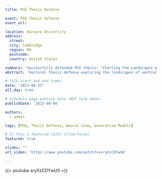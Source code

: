 ```yaml
---
title: PhD Thesis Defense

event: PhD Thesis Defense
event_url: 

location: Harvard University
address:
  street: 
  city: Cambridge
  region: MA
  postcode: 
  country: United States

summary: 'Successfully defended PhD thesis: "Charting the Landscapes of Ventral Neural Code on Generative Image Manifolds"'
abstract: 'Doctoral thesis defense exploring the landscapes of ventral neural code on generative image manifolds, investigating the relationship between neural representations and generative models.'

# Talk start and end times.
date: '2023-08-23'
all_day: true

# Schedule page publish date (NOT talk date).
publishDate: '2025-08-08'

authors:
  - admin

tags: [PhD, Thesis Defense, Neural Code, Generative Models]

# Is this a featured talk? (true/false)
featured: true

slides: ""
url_video: 'https://www.youtube.com/watch?v=sryXzCDYwU0'

---
```

{{< youtube sryXzCDYwU0 >}}